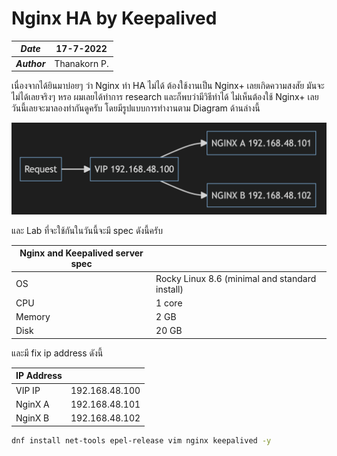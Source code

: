 # Nginx HA by Keepalived

| ***Date*** | 17-7-2022 |
| --- | --- |
| ***Author*** | Thanakorn P. |

เนื่องจากได้ยินมาบ่อยๆ ว่า Nginx ทำ HA ไม่ได้ ต้องใช้งานเป็น Nginx+ เลยเกิดความสงสัย มันจะไม่ได้เลยจริงๆ หรอ ผมเลยได้ทำการ research และก็พบว่ามีวิธีทำได้ ไม่เห็นต้องใช้ Nginx+ เลย วันนี้เลยจะมาลองทำกันดูครับ โดยมีรูปแบบการทำงานตาม Diagram ด้านล่างนี้

![](img/NginxHA/nginxha1.png)

และ Lab ที่จะใช้กันในวันนี้จะมี spec ดังนี้ครับ

| Nginx and Keepalived server spec| |
| --- | --- |
| OS | Rocky Linux 8.6 (minimal and standard install) 
| CPU | 1 core |
| Memory | 2 GB |
| Disk | 20 GB |

และมี fix ip address ดังนี้

| IP Address |  |
| --- | --- |
| VIP IP | 192.168.48.100 |
| NginX A | 192.168.48.101 |
| NginX B | 192.168.48.102 |

```bash
dnf install net-tools epel-release vim nginx keepalived -y
```